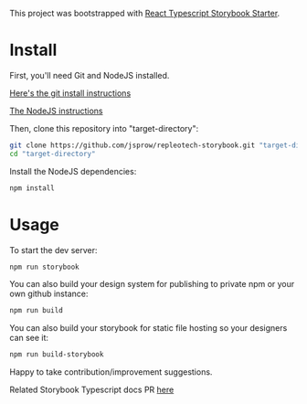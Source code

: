 This project was bootstrapped with [React Typescript Storybook Starter](https://github.com/sw-yx/react-typescript-storybook-starter/).

# Install

First, you'll need Git and NodeJS installed.

[Here's the git install instructions](https://git-scm.com/book/en/v2/Getting-Started-Installing-Git)

[The NodeJS instructions](https://nodejs.org/en/download/)

Then, clone this repository into "target-directory":

```bash
git clone https://github.com/jsprow/repleotech-storybook.git "target-directory"
cd "target-directory"
```

Install the NodeJS dependencies:

```bash
npm install
```

# Usage

To start the dev server:

```bash
npm run storybook
```

You can also build your design system for publishing to private npm or your own github instance:

```bash
npm run build
```

You can also build your storybook for static file hosting so your designers can see it:

```bash
npm run build-storybook
```

Happy to take contribution/improvement suggestions.

Related Storybook Typescript docs PR [here](https://github.com/storybooks/storybook/pull/3361#issuecomment-379010961)

